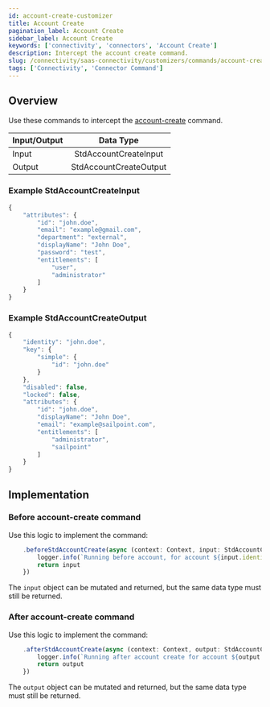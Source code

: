 ```yaml
---
id: account-create-customizer
title: Account Create
pagination_label: Account Create
sidebar_label: Account Create
keywords: ['connectivity', 'connectors', 'Account Create']
description: Intercept the account create command. 
slug: /connectivity/saas-connectivity/customizers/commands/account-create
tags: ['Connectivity', 'Connector Command']
---
```


## Overview

Use these commands to intercept the [account-create](../../commands/account-create) command.


| Input/Output |       Data Type        |
| :----------- | :--------------------: |
| Input        | StdAccountCreateInput  |
| Output       | StdAccountCreateOutput |

### Example StdAccountCreateInput

```javascript
{
    "attributes": {
        "id": "john.doe",
        "email": "example@gmail.com",
        "department": "external",
        "displayName": "John Doe",
        "password": "test",
        "entitlements": [
            "user",
            "administrator"
        ]
    }
}
```

### Example StdAccountCreateOutput

```javascript
{
    "identity": "john.doe",
    "key": {
        "simple": {
            "id": "john.doe"
        }
    },
    "disabled": false,
    "locked": false,
    "attributes": {
        "id": "john.doe",
        "displayName": "John Doe",
        "email": "example@sailpoint.com",
        "entitlements": [
            "administrator",
            "sailpoint"
        ]
    }
}
```
## Implementation

### Before account-create command

Use this logic to implement the command: 

```javascript
    .beforeStdAccountCreate(async (context: Context, input: StdAccountCreateInput) => {
        logger.info(`Running before account, for account ${input.identity}`)
        return input
    })
```
The `input` object can be mutated and returned, but the same data type must still be returned.

### After account-create command

Use this logic to implement the command: 

```javascript
    .afterStdAccountCreate(async (context: Context, output: StdAccountCreateOutput) => {
        logger.info(`Running after account create for account ${output.identity}`)
        return output
    })
```
The `output` object can be mutated and returned, but the same data type must still be returned. 